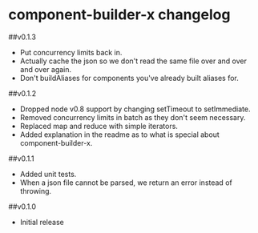 # component-builder-x changelog

##v0.1.3
 * Put concurrency limits back in.
 * Actually cache the json so we don't read the same file over and over and over again.
 * Don't buildAliases for components you've already built aliases for.

##v0.1.2
 * Dropped node v0.8 support by changing setTimeout to setImmediate.
 * Removed concurrency limits in batch as they don't seem necessary.
 * Replaced map and reduce with simple iterators.
 * Added explanation in the readme as to what is special about component-builder-x.

##v0.1.1
 * Added unit tests.
 * When a json file cannot be parsed, we return an error instead of throwing.

##v0.1.0
 * Initial release

